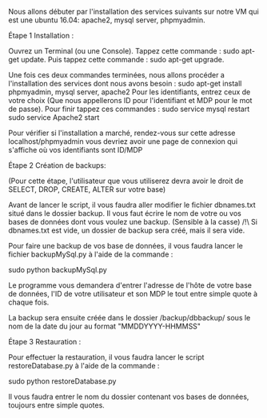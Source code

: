 Nous allons débuter par l'installation des services suivants sur notre VM qui est une ubuntu 16.04: apache2, mysql server, phpmyadmin.

Étape 1 Installation : 

Ouvrez un Terminal (ou une Console). Tappez cette commande : sudo apt-get update. Puis tappez cette commande : sudo apt-get upgrade.

Une fois ces deux commandes terminées, nous allons procéder a l'installation des services dont nous avons besoin : sudo apt-get install phpmyadmin, mysql server, apache2
Pour les identifiants, entrez ceux de votre choix (Que nous appellerons ID pour l'identifiant et MDP pour le mot de passe).
Pour finir tappez ces commandes : sudo service mysql restart
								sudo service Apache2 start

Pour vérifier si l'installation a marché, rendez-vous sur cette adresse localhost/phpmyadmin vous devriez avoir une page de connexion qui s'affiche où vos identifiants sont ID/MDP


Étape 2 Création de backups:

(Pour cette étape, l'utilisateur que vous utiliserez devra avoir le droit de SELECT, DROP, CREATE, ALTER sur votre base)

Avant de lancer le script, il vous faudra aller modifier le fichier dbnames.txt situé dans le dossier backup. Il vous faut écrire le nom de votre ou vos bases de données dont vous voulez une backup. (Sensible à la casse)
/!\ Si dbnames.txt est vide, un dossier de backup sera créé, mais il sera vide.

Pour faire une backup de vos base de données, il vous faudra lancer le fichier backupMySql.py à l'aide de la commande :

sudo python backupMySql.py

Le programme vous demandera d'entrer l'adresse de l'hôte de votre base de données, l'ID de votre utilisateur et son MDP le tout entre simple quote à chaque fois.

La backup sera ensuite créée dans le dossier /backup/dbbackup/ sous le nom de la date du jour au format "MMDDYYYY-HHMMSS"

Étape 3 Restauration : 

Pour effectuer la restauration, il vous faudra lancer le script restoreDatabase.py à l'aide de la commande :

sudo python restoreDatabase.py

Il vous faudra entrer le nom du dossier contenant vos bases de données, toujours entre simple quotes.
